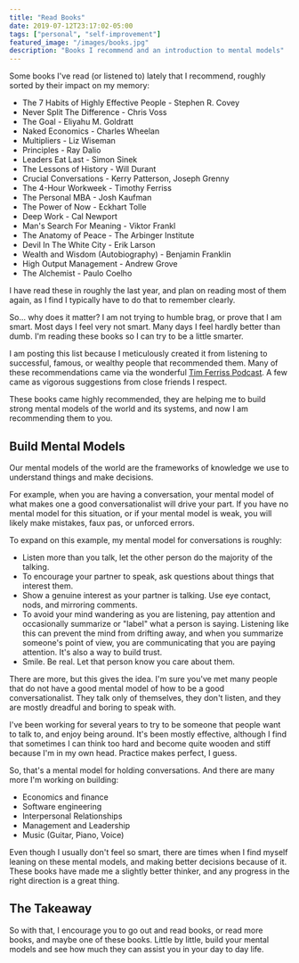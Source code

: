 ```yaml
---
title: "Read Books"
date: 2019-07-12T23:17:02-05:00
tags: ["personal", "self-improvement"]
featured_image: "/images/books.jpg"
description: "Books I recommend and an introduction to mental models"
---
```


Some books I've read (or listened to) lately that I recommend, roughly sorted by their impact on my memory:

* The 7 Habits of Highly Effective People - Stephen R. Covey
* Never Split The Difference - Chris Voss
* The Goal - Eliyahu M. Goldratt
* Naked Economics - Charles Wheelan
* Multipliers - Liz Wiseman
* Principles - Ray Dalio
* Leaders Eat Last - Simon Sinek
* The Lessons of History - Will Durant
* Crucial Conversations - Kerry Patterson, Joseph Grenny
* The 4-Hour Workweek - Timothy Ferriss
* The Personal MBA - Josh Kaufman
* The Power of Now - Eckhart Tolle
* Deep Work - Cal Newport
* Man's Search For Meaning - Viktor Frankl
* The Anatomy of Peace - The Arbinger Institute
* Devil In The White City - Erik Larson
* Wealth and Wisdom (Autobiography) - Benjamin Franklin
* High Output Management - Andrew Grove
* The Alchemist - Paulo Coelho

I have read these in roughly the last year, and plan on reading most of them again, as I find I typically have to do that to remember clearly.

So... why does it matter? I am not trying to humble brag, or prove that I am smart. Most days I feel very not smart. Many days I feel hardly better than dumb. I'm reading these books so I can try to be a little smarter.

I am posting this list because I meticulously created it from listening to successful, famous, or wealthy people that recommended them. Many of these recommendations came via the wonderful [Tim Ferriss Podcast](https://tim.blog/podcast/). A few came as vigorous suggestions from close friends I respect.

These books came highly recommended, they are helping me to build strong mental models of the world and its systems, and now I am recommending them to you.

## Build Mental Models

Our mental models of the world are the frameworks of knowledge we use to understand things and make decisions.

For example, when you are having a conversation, your mental model of what makes one a good conversationalist will drive your part. If you have no mental model for this situation, or if your mental model is weak, you will likely make mistakes, faux pas, or unforced errors.

To expand on this example, my mental model for conversations is roughly:

* Listen more than you talk, let the other person do the majority of the talking.
* To encourage your partner to speak, ask questions about things that interest them.
* Show a genuine interest as your partner is talking. Use eye contact, nods, and mirroring comments.
* To avoid your mind wandering as you are listening, pay attention and occasionally summarize or "label" what a person is saying. Listening like this can prevent the mind from drifting away, and when you summarize someone's point of view, you are communicating that you are paying attention. It's also a way to build trust.
* Smile. Be real. Let that person know you care about them.

There are more, but this gives the idea. I'm sure you've met many people that do not have a good mental model of how to be a good conversationalist. They talk only of themselves, they don't listen, and they are mostly dreadful and boring to speak with.

I've been working for several years to try to be someone that people want to talk to, and enjoy being around. It's been mostly effective, although I find that sometimes I can think too hard and become quite wooden and stiff because I'm in my own head. Practice makes perfect, I guess.

So, that's a mental model for holding conversations. And there are many more I'm working on building:

* Economics and finance
* Software engineering
* Interpersonal Relationships
* Management and Leadership
* Music (Guitar, Piano, Voice)

Even though I usually don't feel so smart, there are times when I find myself leaning on these mental models, and making better decisions because of it. These books have made me a slightly better thinker, and any progress in the right direction is a great thing.

## The Takeaway

So with that, I encourage you to go out and read books, or read more books, and maybe one of these books. Little by little, build your mental models and see how much they can assist you in your day to day life.

